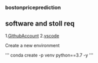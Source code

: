 ### bostonpriceprediction

## software and stoll req
1.[GithubAccount](htttps://github.com/)
2.[vscode](https://code.visualstudio.com/)

Create a new environment

'''
conda create -p venv python==3.7 -y
'''
